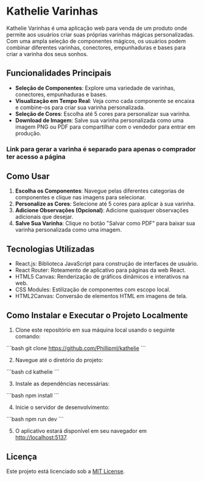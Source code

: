 # Kathelie Varinhas

Kathelie Varinhas é uma aplicação web para venda de um produto onde permite aos usuários criar suas próprias varinhas mágicas personalizadas. Com uma ampla seleção de componentes mágicos, os usuários podem combinar diferentes varinhas, conectores, empunhaduras e bases para criar a varinha dos seus sonhos.

## Funcionalidades Principais

- **Seleção de Componentes**: Explore uma variedade de varinhas, conectores, empunhaduras e bases.
- **Visualização em Tempo Real**: Veja como cada componente se encaixa e combine-os para criar sua varinha personalizada.
- **Seleção de Cores**: Escolha até 5 cores para personalizar sua varinha.
- **Download de Imagem**: Salve sua varinha personalizada como uma imagem PNG ou PDF para compartilhar com o vendedor para entrar em produção.

### Link para gerar a varinha é separado para apenas o comprador ter acesso a página

## Como Usar

1. **Escolha os Componentes**: Navegue pelas diferentes categorias de componentes e clique nas imagens para selecionar.
2. **Personalize as Cores**: Selecione até 5 cores para aplicar à sua varinha.
3. **Adicione Observações (Opcional)**: Adicione quaisquer observações adicionais que desejar.
4. **Salve Sua Varinha**: Clique no botão "Salvar como PDF" para baixar sua varinha personalizada como uma imagem.

## Tecnologias Utilizadas

- React.js: Biblioteca JavaScript para construção de interfaces de usuário.
- React Router: Roteamento de aplicativo para páginas da web React.
- HTML5 Canvas: Renderização de gráficos dinâmicos e interativos na web.
- CSS Modules: Estilização de componentes com escopo local.
- HTML2Canvas: Conversão de elementos HTML em imagens de tela.

## Como Instalar e Executar o Projeto Localmente

1. Clone este repositório em sua máquina local usando o seguinte comando:

\`\`\`bash
git clone https://github.com/Phillipml/kathelie
\`\`\`

2. Navegue até o diretório do projeto:

\`\`\`bash
cd kathelie
\`\`\`

3. Instale as dependências necessárias:

\`\`\`bash
npm install
\`\`\`

4. Inicie o servidor de desenvolvimento:

\`\`\`bash
npm run dev
\`\`\`

5. O aplicativo estará disponível em seu navegador em [http://localhost:5137](http://localhost:5137).

## Licença

Este projeto está licenciado sob a [MIT License](LICENSE).
